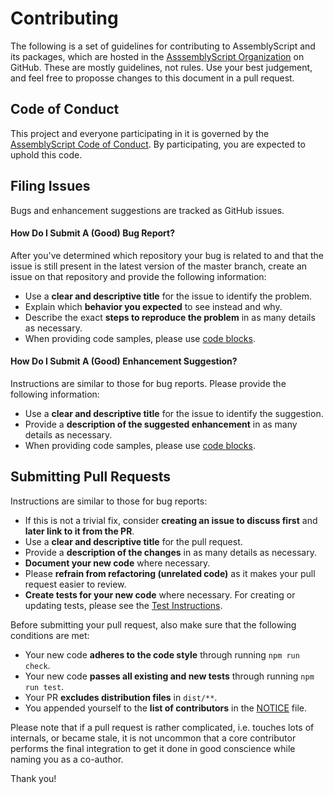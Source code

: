 Contributing
============

The following is a set of guidelines for contributing to AssemblyScript and its packages, which are hosted in the [AsssemblyScript Organization](https://github.com/AssemblyScript) on GitHub. These are mostly guidelines, not rules. Use your best judgement, and feel free to proposse changes to this document in a pull request.

Code of Conduct
---------------

This project and everyone participating in it is governed by the [AssemblyScript Code of Conduct](CODE_OF_CONDUCT.md). By participating, you are expected to uphold this code.

Filing Issues
-------------

Bugs and enhancement suggestions are tracked as GitHub issues.

#### How Do I Submit A (Good) Bug Report?

After you've determined which repository your bug is related to and that the issue is still present in the latest version of the master branch, create an issue on that repository and provide the following information:

* Use a **clear and descriptive title** for the issue to identify the problem.
* Explain which **behavior you expected** to see instead and why.
* Describe the exact **steps to reproduce the problem** in as many details as necessary.
* When providing code samples, please use [code blocks](https://help.github.com/articles/creating-and-highlighting-code-blocks/).

#### How Do I Submit A (Good) Enhancement Suggestion?

Instructions are similar to those for bug reports. Please provide the following information:

* Use a **clear and descriptive title** for the issue to identify the suggestion.
* Provide a **description of the suggested enhancement** in as many details as necessary.
* When providing code samples, please use [code blocks](https://help.github.com/articles/creating-and-highlighting-code-blocks/).

Submitting Pull Requests
------------------------

Instructions are similar to those for bug reports:

* If this is not a trivial fix, consider **creating an issue to discuss first** and **later link to it from the PR**.
* Use a **clear and descriptive title** for the pull request.
* Provide a **description of the changes** in as many details as necessary.
* **Document your new code** where necessary.
* Please **refrain from refactoring (unrelated code)** as it makes your pull request easier to review.
* **Create tests for your new code** where necessary. For creating or updating tests, please see the [Test Instructions](./tests).

Before submitting your pull request, also make sure that the following conditions are met:

* Your new code **adheres to the code style** through running `npm run check`.
* Your new code **passes all existing and new tests** through running `npm run test`.
* Your PR **excludes distribution files** in `dist/**`.
* You appended yourself to the **list of contributors** in the [NOTICE](./NOTICE) file.

Please note that if a pull request is rather complicated, i.e. touches lots of internals, or became stale, it is not uncommon that a core contributor performs the final integration to get it done in good conscience while naming you as a co-author.

Thank you!

